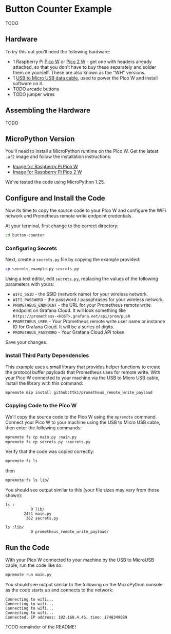 # Button Counter Example

TODO

## Hardware

To try this out you'll need the following hardware:

* 1 Raspberry Pi [Pico W](https://shop.pimoroni.com/products/raspberry-pi-pico-w?variant=40059369652307) or [Pico 2 W](https://shop.pimoroni.com/products/raspberry-pi-pico-2-w?variant=54852253024635) - get one with headers already attached, so that you don't have to buy these separately and solder them on yourself. These are also known as the "WH" versions.
* 1 [USB to Micro USB data cable](https://shop.pimoroni.com/products/usb-a-to-microb-cable-black?variant=31241639562), used to power the Pico W and install software on it.
* TODO arcade buttons
* TODO jumper wires

## Assembling the Hardware

TODO

## MicroPython Version

You'll need to install a MicroPython runtime on the Pico W.  Get the latest `.uf2` image and follow the installation instructions:

* [Image for Raspberry Pi Pico W](https://micropython.org/download/RPI_PICO_W/)
* [Image for Raspberry Pi Pico 2 W](https://micropython.org/download/RPI_PICO2_W/)

We've tested the code using MicroPython 1.25.

## Configure and Install the Code

Now its time to copy the source code to your Pico W and configure the WiFi network and Prometheus remote write endpoint credentials.

At your terminal, first change to the correct directory:

```bash
cd button-counter
```

### Configuring Secrets

Next, create a `secrets.py` file by copying the example provided:

```bash
cp secrets_example.py secrets.py
```

Using a text editor, edit `secrets.py`, replacing the values of the following parameters with yours:

* `WIFI_SSID` - the SSID (network name) for your wireless network.
* `WIFI_PASSWORD` - the password / passphrases for your wireless network.
* `PROMETHEUS_ENDPOINT` - the URL for your Prometheus remote write endpoint on Grafana Cloud. It will look something like `https://prometheus-<HOST>.grafana.net/api/prom/push`
* `PROMETHEUS_USER` - Your Prometheus remote write user name or instance ID for Grafana Cloud. It will be a series of digits.
* `PROMETHEUS_PASSWORD` - Your Grafana Cloud API token.

Save your changes.

### Install Third Party Dependencies

This example uses a small library that provides helper functions to create the protocol buffer payloads that Prometheus uses for remote write. With your Pico W connected to your machine via the USB to Micro USB cable, install the library with this command:

```bash
mpremote mip install github:ttk1/prometheus_remote_write_payload
```

### Copying Code to the Pico W

We'll copy the source code to the Pico W using the `mpremote` command.  Connect your Pico W to your machine using the USB to Micro USB cable, then enter the following commands:

```bash
mpremote fs cp main.py :main.py
mpremote fs cp secrets.py :secrets.py
```

Verify that the code was copied correctly:

```bash
mpremote fs ls
```

then 

```bash
mpremote fs ls lib/
```

You should see output similar to this (your file sizes may vary from those shown):

```
ls :
           0 lib/
        2451 main.py
         362 secrets.py
```

```
ls :lib/
           0 prometheus_remote_write_payload/
```

## Run the Code

With your Pico W connected to your machine by the USB to MicroUSB cable, run the code like so:

```bash
mpremote run main.py
```

You should see output similar to the following on the MicroPython console as the code starts up and connects to the network:

```
Connecting to wifi...
Connecting to wifi...
Connecting to wifi...
Connecting to wifi...
Connected, IP address: 192.168.4.45, time: 1748349089
```

TODO remainder of the README!